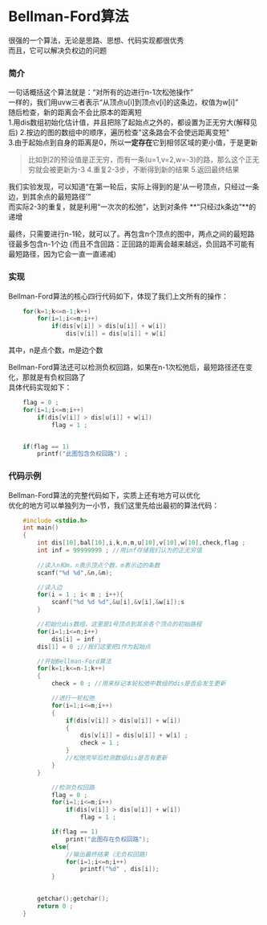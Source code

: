 # Bellman-Ford算法
很强的一个算法，无论是思路、思想、代码实现都很优秀  
而且，它可以解决负权边的问题    

### 简介
一句话概括这个算法就是：“对所有的边进行n-1次松弛操作”   
一样的，我们用uvw三者表示“从顶点u[i]到顶点v[i]的这条边，权值为w[i]”     
随后检查，新的距离会不会比原本的距离短  
1.用dis数组初始化估计值，并且把除了起始点之外的，都设置为正无穷大(解释见后)
2.按边的图的数组中的顺序，遍历检查"这条路会不会使远距离变短"    
3.由于起始点到自身的距离是0，所以**一定存在**它到相邻区域的更小值，于是更新 
>比如到2的预设值是正无穷，而有一条(u=1,v=2,w=-3)的路，那么这个正无穷就会被更新为-3
4.重复2-3步，不断得到新的结果
5.返回最终结果  

我们实验发现，可以知道“在第一轮后，实际上得到的是'从一号顶点，只经过一条边，到其余点的最短路径'”    
而实际2-3的重复，就是利用“一次次的松弛”，达到对条件 **“只经过k条边”**的递增 

最终，只需要进行n-1轮，就可以了。再包含n个顶点的图中，两点之间的最短路径最多包含n-1个边 
(而且不含回路：正回路的距离会越来越远，负回路不可能有最短路径，因为它会一直一直递减)    

### 实现    
Bellman-Ford算法的核心四行代码如下，体现了我们上文所有的操作：  
```C
    for(k=1;k<=n-1;k++)
        for(i=1;i<=m;i++)
            if(dis[v[i]] > dis[u[i]] + w[i])
                dis[v[i]] = dis[u[i]] + w[i]
```     
其中，n是点个数，m是边个数      

Bellman-Ford算法还可以检测负权回路，如果在n-1次松弛后，最短路径还在变化，那就是有负权回路了     
具体代码实现如下：  
```C
    flag = 0 ;
    for(i=1;i<=m;i++)
        if(dis[v[i]] > dis[u[i]] + w[i])
            flag = 1 ;


    if(flag == 1)
        printf("此图包含负权回路") ;
```

### 代码示例
Bellman-Ford算法的完整代码如下，实质上还有地方可以优化  
优化的地方可以单独列为一小节，我们这里先给出最初的算法代码：    
```C
    #include <stdio.h>
    int main()
    {
        int dis[10],bal[10],i,k,n,m,u[10],v[10],w[10],check,flag ; 
        int inf = 99999999 ; //用inf存储我们认为的正无穷值 
        
        //读入n和m，n表示顶点个数，m表示边的条数    
        scanf("%d %d",&n,&m);

        //读入边
        for(i = 1 ; i< m ; i++){
            scanf("%d %d %d",&u[i],&v[i],&w[i]);s
        }

        //初始化dis数组，这里是1号顶点到其余各个顶点的初始路程  
        for(i=1;i<=n;i++)
            dis[i] = inf ;
        dis[1] = 0 ;//我们这里把1作为起始点

        //开始Bellman-Ford算法
        for(k=1;k<=n-1;k++)
        {
            check = 0 ; //用来标记本轮松弛中数组的dis是否会发生更新

            //进行一轮松弛
            for(i=1;i<=m;i++)
            {
                if(dis[v[i]] > dis[u[i]] + w[i])
                {
                    dis[v[i]] = dis[u[i]] + w[i] ;
                    check = 1 ;
                }
                //松弛完毕后检测数组dis是否有更新
            }
        }

            //检测负权回路
            flag = 0 ;
            for(i=1;i<=m;i++)
                if(dis[v[i]] > dis[u[i]] + w[i])
                    flag = 1 ;

            if(flag == 1)
                print("此图存在负权回路");
            else{
                //输出最终结果（无负权回路）
                for(i=1;i<=n;i++)
                    printf("%d" , dis[i]);
            }
        

        getchar();getchar();
        return 0 ;
    }
```
